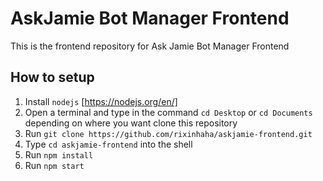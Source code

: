 # AskJamie Bot Manager Frontend

This is the frontend repository for Ask Jamie Bot Manager Frontend
## How to setup

1. Install `nodejs` [https://nodejs.org/en/]
2. Open a terminal and type in the command `cd Desktop` or `cd Documents` depending on where you want clone this repository
3. Run `git clone https://github.com/rixinhaha/askjamie-frontend.git`
4. Type `cd askjamie-frontend` into the shell
5. Run `npm install`
6. Run `npm start`

